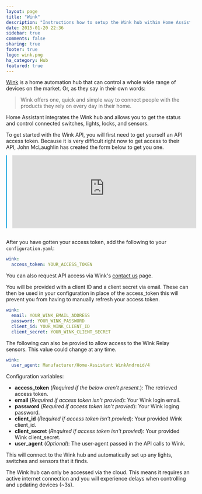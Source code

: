 ```yaml
---
layout: page
title: "Wink"
description: "Instructions how to setup the Wink hub within Home Assistant."
date: 2015-01-20 22:36
sidebar: true
comments: false
sharing: true
footer: true
logo: wink.png
ha_category: Hub
featured: true
---
```


[Wink](http://www.wink.com/) is a home automation hub that can control a whole wide range of devices on the market. Or, as they say in their own words:

<blockquote>
  Wink offers one, quick and simple way to connect people with the products they rely on every day in their home.
</blockquote>

Home Assistant integrates the Wink hub and allows you to get the status and control connected switches, lights, locks, and sensors.

To get started with the Wink API, you will first need to get yourself an API access token. Because it is very difficult right now to get access to their API, John McLaughlin has created the form below to get you one.

<iframe src="https://winkbearertoken.appspot.com"
        style='width: 100%; height: 200px; border: 0; margin: 0 auto 15px; border-left: 2px solid #049cdb; padding-left: 15px;'></iframe>

After you have gotten your access token, add the following to your `configuration.yaml`:

```yaml
wink:
  access_token: YOUR_ACCESS_TOKEN
```

You can also request API access via Wink's [contact us](http://www.wink.com/help/contact/) page.

You will be provided with a client ID and a client secret via email. These can then be used in your configuration in place of the access_token this will prevent you from having to manually refresh your access token.

```yaml
wink:
  email: YOUR_WINK_EMAIL_ADDRESS
  password: YOUR_WINK_PASSWORD
  client_id: YOUR_WINK_CLIENT_ID
  client_secret: YOUR_WINK_CLIENT_SECRET
```

The following can also be provied to allow access to the Wink Relay sensors. This value could change at any time.

```yaml
wink:
  user_agent: Manufacturer/Home-Assistant WinkAndroid/4
```

Configuration variables:

- **access_token** (*Required if the below aren't present.*): The retrieved access token.
- **email** (*Required if access token isn't provied*): Your Wink login email.
- **password** (*Required if access token isn't provied*): Your Wink loging password.
- **client_id** (*Required if access token isn't provied*): Your provided Wink client_id.
- **client_secret** (*Required if access token isn't provied*): Your provided Wink client_secret.
- **user_agent** (*Optional*): The user-agent passed in the API calls to Wink.

This will connect to the Wink hub and automatically set up any lights, switches and sensors that it finds.

<p class='note'>
The Wink hub can only be accessed via the cloud. This means it requires an active internet connection and you will experience delays when controlling and updating devices (~3s).
</p>
